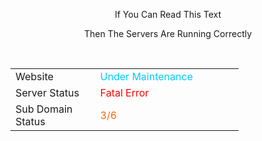 <p style="text-align: center;">If You Can Read This Text</p>
<p style="text-align: center;">Then The Servers Are Running Correctly</p>
<p style="text-align: center;">&nbsp;</p>
<table style="height: 120px; width: 365px;">
<tbody>
<tr>
<td style="width: 125px;">Website</td>
<td style="width: 224px;"><span style="color: #00ccff;">Under Maintenance</span></td>
</tr>
<tr>
<td style="width: 125px;">Server Status</td>
<td style="width: 224px;"><span style="color: #ff0000;">Fatal Error</span></td>
</tr>
<tr>
<td style="width: 125px;">Sub Domain Status</td>
<td style="width: 224px;"><span style="color: #ff6600;">3/6</span></td>
</tr>
</tbody>
</table>
